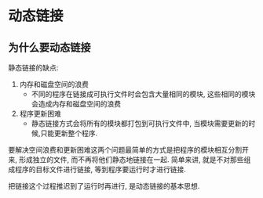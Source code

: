 # 动态链接
## 为什么要动态链接

静态链接的缺点:
1. 内存和磁盘空间的浪费
    - 不同的程序在链接成可执行文件时会包含大量相同的模块, 这些相同的模块会造成内存和磁盘空间的浪费
2. 程序更新困难
    - 静态链接方式会将所有的模块都打包到可执行文件中, 当模块需要更新的时候,只能更新整个程序.

要解决空间浪费和更新困难这两个问题最简单的方式是把程序的模块相互分割开来, 形成独立的文件, 而不再将他们静态地链接在一起. 简单来讲, 就是不对那些组成程序的目标文件进行链接, 等到程序要运行时才进行链接.

把链接这个过程推迟到了运行时再进行, 是动态链接的基本思想.

